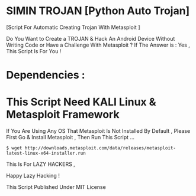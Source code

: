# SIMIN TROJAN [Python Auto Trojan] 

[Script For Automatic Creating Trojan With Metasploit ]

Do You Want to Create a TROJAN &amp; Hack An Android Device Without Writing Code or Have a Challenge With Metasploit ? 
If The Answer is : Yes , This Script Is For You ! 

# Dependencies :
# This Script Need KALI Linux & Metasploit Framework 

If You Are Using Any OS That Metasploit Is Not Installed By Default , Please First Go & Install Metasploit , Then Run This Script ...

```console
$ wget http://downloads.metasploit.com/data/releases/metasploit-latest-linux-x64-installer.run
```

This Is For LAZY HACKERS ,

Happy Lazy Hacking !

This Script Published Under MIT License
